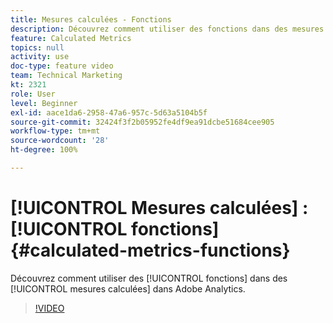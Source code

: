 ```yaml
---
title: Mesures calculées - Fonctions
description: Découvrez comment utiliser des fonctions dans des mesures calculées dans Adobe Analytics
feature: Calculated Metrics
topics: null
activity: use
doc-type: feature video
team: Technical Marketing
kt: 2321
role: User
level: Beginner
exl-id: aace1da6-2958-47a6-957c-5d63a5104b5f
source-git-commit: 32424f3f2b05952fe4df9ea91dcbe51684cee905
workflow-type: tm+mt
source-wordcount: '28'
ht-degree: 100%

---
```


# [!UICONTROL Mesures calculées] : [!UICONTROL fonctions] {#calculated-metrics-functions}

Découvrez comment utiliser des [!UICONTROL fonctions] dans des [!UICONTROL mesures calculées] dans Adobe Analytics.

>[!VIDEO](https://video.tv.adobe.com/v/25408/?quality=12)
